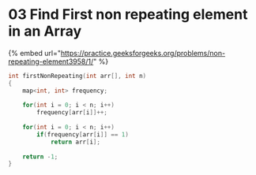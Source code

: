 # 03 Find First non repeating element in an Array

{% embed url="https://practice.geeksforgeeks.org/problems/non-repeating-element3958/1/" %}

```cpp
int firstNonRepeating(int arr[], int n) 
{ 
    map<int, int> frequency;
    
    for(int i = 0; i < n; i++)
        frequency[arr[i]]++;
        
    for(int i = 0; i < n; i++)
        if(frequency[arr[i]] == 1)
            return arr[i];
            
    return -1;
} 
```
